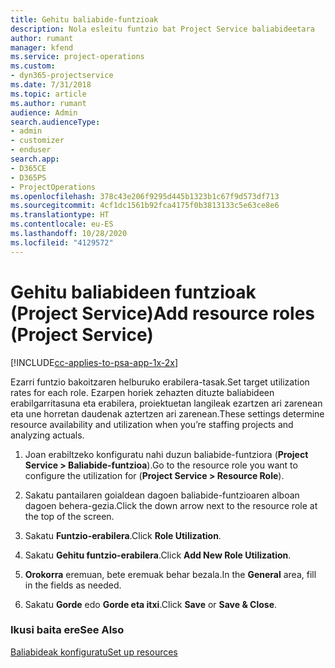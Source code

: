 ```yaml
---
title: Gehitu baliabide-funtzioak
description: Nola esleitu funtzio bat Project Service baliabideetara
author: rumant
manager: kfend
ms.service: project-operations
ms.custom:
- dyn365-projectservice
ms.date: 7/31/2018
ms.topic: article
ms.author: rumant
audience: Admin
search.audienceType:
- admin
- customizer
- enduser
search.app:
- D365CE
- D365PS
- ProjectOperations
ms.openlocfilehash: 378c43e206f9295d445b1323b1c67f9d573df713
ms.sourcegitcommit: 4cf1dc1561b92fca4175f0b3813133c5e63ce8e6
ms.translationtype: HT
ms.contentlocale: eu-ES
ms.lasthandoff: 10/28/2020
ms.locfileid: "4129572"
---
```

# <a name="add-resource-roles-project-service"></a><span data-ttu-id="dc971-103">Gehitu baliabideen funtzioak (Project Service)</span><span class="sxs-lookup"><span data-stu-id="dc971-103">Add resource roles (Project Service)</span></span>

[!INCLUDE[cc-applies-to-psa-app-1x-2x](../includes/cc-applies-to-psa-app-1x-2x.md)]

<span data-ttu-id="dc971-104">Ezarri funtzio bakoitzaren helburuko erabilera-tasak.</span><span class="sxs-lookup"><span data-stu-id="dc971-104">Set target utilization rates for each role.</span></span> <span data-ttu-id="dc971-105">Ezarpen horiek zehazten dituzte baliabideen erabilgarritasuna eta erabilera, proiektuetan langileak ezartzen ari zarenean eta une horretan daudenak aztertzen ari zarenean.</span><span class="sxs-lookup"><span data-stu-id="dc971-105">These settings determine resource availability and utilization when you’re staffing projects and analyzing actuals.</span></span>  
  
1.  <span data-ttu-id="dc971-106">Joan erabiltzeko konfiguratu nahi duzun baliabide-funtziora (**Project Service > Baliabide-funtzioa**).</span><span class="sxs-lookup"><span data-stu-id="dc971-106">Go to the resource role you want to configure the utilization for (**Project Service > Resource Role**).</span></span>  
  
2.  <span data-ttu-id="dc971-107">Sakatu pantailaren goialdean dagoen baliabide-funtzioaren alboan dagoen behera-gezia.</span><span class="sxs-lookup"><span data-stu-id="dc971-107">Click the down arrow next to the resource role at the top of the screen.</span></span>  
  
3.  <span data-ttu-id="dc971-108">Sakatu **Funtzio-erabilera**.</span><span class="sxs-lookup"><span data-stu-id="dc971-108">Click **Role Utilization**.</span></span>  
  
4.  <span data-ttu-id="dc971-109">Sakatu **Gehitu funtzio-erabilera**.</span><span class="sxs-lookup"><span data-stu-id="dc971-109">Click **Add New Role Utilization**.</span></span>  
  
5.  <span data-ttu-id="dc971-110">**Orokorra** eremuan, bete eremuak behar bezala.</span><span class="sxs-lookup"><span data-stu-id="dc971-110">In the **General** area, fill in the fields as needed.</span></span>  
  
6.  <span data-ttu-id="dc971-111">Sakatu **Gorde** edo **Gorde eta itxi**.</span><span class="sxs-lookup"><span data-stu-id="dc971-111">Click **Save** or **Save & Close**.</span></span>  
  
### <a name="see-also"></a><span data-ttu-id="dc971-112">Ikusi baita ere</span><span class="sxs-lookup"><span data-stu-id="dc971-112">See Also</span></span>  
 [<span data-ttu-id="dc971-113">Baliabideak konfiguratu</span><span class="sxs-lookup"><span data-stu-id="dc971-113">Set up resources</span></span>](../psa/set-up-resources.md)

